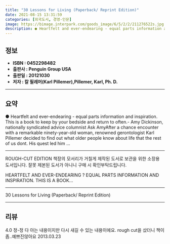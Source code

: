 ```yaml
---
title: "30 Lessons for Living (Paperback/ Reprint Edition)"
date: 2021-08-15 13:31:59
categories: [외국도서, 경영-인문]
image: https://bimage.interpark.com/goods_image/6/5/2/2/211276522s.jpg
description: ● Heartfelt and ever-endearing - equal parts information and inspiration. This is a book to keep by your bedside and return to often.- Amy Dickinson, nationall
---
```


## **정보**

- **ISBN : 0452298482**
- **출판사 : Penguin Group USA**
- **출판일 : 20121030**
- **저자 : 칼 필레머(Karl Pillemer),Pillemer, Karl, Ph. D.**

------



## **요약**

●  Heartfelt and ever-endearing - equal parts information and inspiration. This is a book to keep by your bedside and return to often.- Amy Dickinson, nationally syndicated advice columnist Ask AmyAfter a chance encounter with a remarkable ninety-year-old woman, renowned gerontologist Karl Pillemer decided to find out what older people know about life that the rest of us dont. His quest led him ...

------

  ROUGH-CUT EDITION 책장의 모서리가 거칠게 제작된 도서로 보관을 위한 소장용 도서입니다. 잘못 제본된 도서가 아니니 구매 시 확인부탁드립니다.

HEARTFELT AND EVER-ENDEARING ? EQUAL PARTS INFORMATION AND INSPIRATION. THIS IS A BOOK... 

------


30 Lessons for Living (Paperback/ Reprint Edition) 

------


## **리뷰** 

4.0 정-정 다 아는 내용이지만 다시 새길 수 있는 내용이에요. rough cut을 샀더니 책이좀..예쁘진않아요 2013.03.23 <br/>